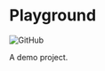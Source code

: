 # Playground

![GitHub](https://img.shields.io/github/license/mashape/apistatus.svg)

A demo project.

